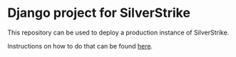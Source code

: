# Django project for SilverStrike

This repository can be used to deploy a production instance of SilverStrike.

Instructions on how to do that can be found [here](https://silverstrike.tk/setup/).
